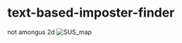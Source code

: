 # text-based-imposter-finder
not amongus 2d
![SUS_map](https://user-images.githubusercontent.com/101827040/165207005-8aaf752b-e0e4-4444-9c1c-2952eb075bf5.png)
